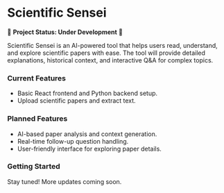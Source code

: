 # Scientific Sensei

🚧 **Project Status: Under Development** 🚧

Scientific Sensei is an AI-powered tool that helps users read, understand, and explore scientific papers with ease. The tool will provide detailed explanations, historical context, and interactive Q&A for complex topics.

### Current Features
- Basic React frontend and Python backend setup.
- Upload scientific papers and extract text.

### Planned Features
- AI-based paper analysis and context generation.
- Real-time follow-up question handling.
- User-friendly interface for exploring paper details.

### Getting Started
Stay tuned! More updates coming soon.
